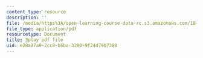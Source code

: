```yaml
---
content_type: resource
description: ''
file: /media/https%3A/open-learning-course-data-rc.s3.amazonaws.com/18-085-computational-science-and-engineering-i-fall-2008/e28a27a92cc8b6ba33809f24d79b7388_ZOBgPxmXeVM.pdf
file_type: application/pdf
resourcetype: Document
title: 3play pdf file
uid: e28a27a9-2cc8-b6ba-3380-9f24d79b7388
---
```

